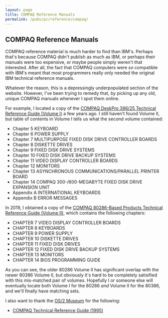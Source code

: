 ```yaml
---
layout: page
title: COMPAQ Reference Manuals
permalink: /pubs/pc/reference/compaq/
---
```


COMPAQ Reference Manuals
------------------------

COMPAQ reference material is much harder to find than IBM's.  Perhaps that's because COMPAQ didn't publish as much
as IBM, or perhaps their manuals were too expensive, or maybe people simply weren't that interested.  After all, the
fact that COMPAQ computers were *so* compatible with IBM's meant that most programmers really only needed the
original IBM technical reference manuals.

Whatever the reason, this is a depressingly underpopulated section of the website.  However, I've been trying to remedy
that, by picking up any old, unique COMPAQ manuals whenever I spot them online.

For example, I located a copy of the [COMPAQ DeskPro 386/25 Technical Reference Guide (Volume I)](deskpro386/)
a few years ago.  I still haven't found Volume II, but table of contents in Volume I tells us what the second volume
contained:

- Chapter 5 KEYBOARD
- Chapter 6 POWER SUPPLY
- Chapter 7 MULTIPURPOSE FIXED DISK DRIVE CONTROLLER BOARDS
- Chapter 8 DISKETTE DRIVES
- Chapter 9 FIXED DISK DRIVE SYSTEMS
- Chapter 10 FIXED DISK DRIVE BACKUP SYSTEMS
- Chapter 11 VIDEO DISPLAY CONTROLLER BOARDS
- Chapter 12 MONITORS
- Chapter 13 ASYNCHRONOUS COMMUNICATIONS/PARALLEL PRINTER BOARD
- Chapter 14 COMPAQ 300-/600-MEGABYTE FIXED DISK DRIVE EXPANSION UNIT
- Appendix A INTERNATIONAL KEYBOARDS
- Appendix B ERROR MESSAGES 

In 2019, I obtained a copy of the [COMPAQ 80286-Based Products Technical Reference Guide (Volume II)](https://1drv.ms/b/s!ArcO_mFRe1Z9gq463rsLHiJe9AY7FQ),
which contains the following chapters:

- CHAPTER 7 VIDEO DISPLAY CONTROLLER BOARDS
- CHAPTER 8 KEYBOARDS
- CHAPTER 9 POWER SUPPLY
- CHAPTER 10 DISKETTE DRIVES
- CHAPTER 11 FIXED DISK DRIVES
- CHAPTER 12 FIXED DISK DRIVE BACKUP SYSTEMS
- CHAPTER 13 MONITORS
- CHAPTER 14 BIOS PROGRAMMING GUIDE

As you can see, the older 80286 Volume II has significant overlap with the newer 80386 Volume II, but obviously it's
hard to be completely satisified with this mis-matched pair of volumes.  Hopefully I or someone else will eventually
locate both Volume I for the 80286 *and* Volume II for the 80386, and we'll finally have matching sets.

I also want to thank the [OS/2 Museum](http://www.os2museum.com/wp/) for the following:

* [COMPAQ Technical Reference Guide (1995)](https://1drv.ms/b/s!ArcO_mFRe1Z9gt4UVUaaBnhX_UhPjg?e=UJJpRB)
